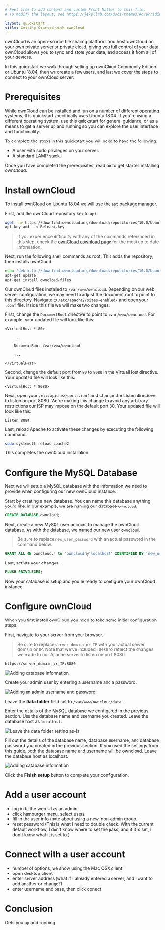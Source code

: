 ```yaml
---
# Feel free to add content and custom Front Matter to this file.
# To modify the layout, see https://jekyllrb.com/docs/themes/#overriding-theme-defaults

layout: quickstart
title: Getting Started with ownCloud
---
```

ownCloud is an open-source file sharing platform. You host ownCloud on your own private server or private cloud, giving you full control of your data. ownCloud allows you to sync and store your data, and access it from all of your devices.

In this quickstart we walk through setting up ownCloud Community Edition or Ubuntu 18.04, then we create a few users, and last we cover the steps to connect to your ownCloud server.

# Prerequisites
While ownCloud can be installed and run on a number of different operating systems, this quickstart specifically uses Ubuntu 18.04. If you're using a different operating system, use this quickstart for general guidance, or as a means to get a server up and running so you can explore the user interface and functionality.

To complete the steps in this quickstart you will need to have the following:
- A user with sudo privileges on your server.
- A standard LAMP stack.

Once you have completed the prerequisites, read on to get started installing ownCloud.

# Install ownCloud
To install ownCloud on Ubuntu 18.04 we will use the `apt` package manager. 

First, add the ownCloud repository key to `apt`.
```bash
wget -nv https://download.owncloud.org/download/repositories/10.0/Ubuntu_18.04/Release.key -O Release.key
apt-key add - < Release.key
```
>If you experience difficulty with any of the commands referenced in this step, check the [ownCloud download page](http://download.owncloud.org/download/repositories/10.0/owncloud/) for the most up to date information.

Next, run the following shell commands as root. This adds the repository, then installs ownCloud.
```bash
echo 'deb http://download.owncloud.org/download/repositories/10.0/Ubuntu_18.04/ /' > /etc/apt/sources.list.d/owncloud.list
apt-get update
apt-get install owncloud-files
```

Our ownCloud files installed to `/var/www/owncloud`. Depending on our web server configuration, we may need to adjust the document root to point to this directory. Navigate to `/etc/apache2/sites-enabled/` and open your `.conf` file. Inside this file we will make two changes.

First, change the `DocumentRoot` directive to point to `/var/www/owncloud`. For example, your updated file will look like this: 
```
<VirtualHost *:80>

    ...

    DocumentRoot /var/www/owncloud

    ...

</VirtualHost>
```

Second, change the default port from `80` to `8080` in the VirtualHost directive. Your updated file will look like this:
```
<VirtualHost *:8080>
```

Next, open your `/etc/apache2/ports.conf` and change the Listen directove to listen on port 8080. We're making this change to avoid any arbitrary restrictions our ISP may impose on the default port 80. Your updated file will look like this:
```
Listen 8080
```

Last, reload Apache to activate these changes by executing the following command.
```bash
sudo systemctl reload apache2
```

This completes the ownCloud installation.

# Configure the MySQL Database
Next we will setup a MySQL database with the information we need to provide when configuring our new ownCloud instance.

Start by creating a new database. You can name this database anything you'd like. In our example, we are naming our database `owncloud`.
```sql
CREATE DATABASE owncloud;
```

Next, create a new MySQL user account to manage the ownCloud database. As with the database, we named our new user `owncloud`. 
> Be sure to replace `new_user_password` with an actual password in the command below.

```sql
GRANT ALL ON owncloud.* to 'owncloud'@'localhost' IDENTIFIED BY 'new_user_password';
```

Last, activte your changes.
```sql
FLUSH PRIVILEGES;
```

Now your database is setup and you're ready to configure your ownCloud instance.

# Configure ownCloud
When you first install ownCloud you need to take some initial configuration steps.

First, navigate to your server from your browser.
> Be sure to replace `server_domain_or_IP` with your actual server domain or IP. Note that we've included `:8080` to reflect the changes we made to our Apache server to listen on port 8080.

```
https://server_domain_or_IP:8080
```

![Adding database information](/assets/owncloudqs-configure-loginpage.png)

Create your admin user by entering a username and a password.

![Adding an admin username and password](/assets/owncloudqs-configure-username.png)

Leave the **Data folder** field set to `/var/www/owncloud/data`.

Enter the details of the MySQL database we configured in the previous section. Use the database name and username you created. Leave the database host as `localhost`.

![Leave the data folder setting as-is](/assets/owncloudqs-configure-datafolder.png)

Fill out the details of the database name, database username, and database password you created in the previous section. If you used the settings from this guide, both the database name and username will be owncloud. Leave the database host as localhost.

![Adding database information](/assets/owncloudqs-configure-databaseinfo.png)

Click the **Finish setup** button to complete your configuration.

# Add a user account


- log in to the web UI as an admin
- click hamburger menu, select users
- fill in the user info (note about using a new, non-admin group.)
- reset password (This is what I need to double check. With the current default workflow, I don't know where to set the pass, and if it is set, I don't know what it is set to.)

# Connect with a user account
- number of options, we show using the Mac OSX client
- open desktop client
- enter server address (what if I already entered a server, and I want to add another or change?)
- enter username and pass, then click conect

# Conclusion
Gets you up and running

